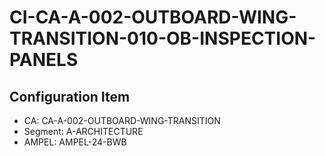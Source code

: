 # CI-CA-A-002-OUTBOARD-WING-TRANSITION-010-OB-INSPECTION-PANELS

## Configuration Item
- CA: CA-A-002-OUTBOARD-WING-TRANSITION
- Segment: A-ARCHITECTURE
- AMPEL: AMPEL-24-BWB
